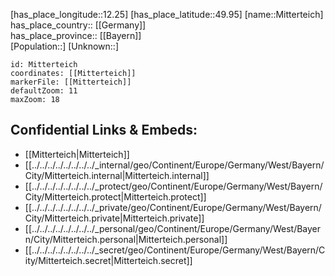 ﻿---
location: [49.95,12.25] 
mapzoom: [7,12] 
mapmarker: city 
type: City
tags:
- geo/City


SpocWebEntityId: 32516
isDeleted: false
confidential: public

---
[has_place_longitude::12.25] 
[has_place_latitude::49.95] 
[name::Mitterteich] 
has_place_country:: [[Germany]]  
has_place_province:: [[Bayern]]  
[Population::] 
[Unknown::] 


```leaflet
id: Mitterteich
coordinates: [[Mitterteich]] 
markerFile: [[Mitterteich]] 
defaultZoom: 11 
maxZoom: 18
```


## Confidential Links & Embeds: 
- [[Mitterteich|Mitterteich]]  
- [[../../../../../../../../_internal/geo/Continent/Europe/Germany/West/Bayern/City/Mitterteich.internal|Mitterteich.internal]] 
- [[../../../../../../../../_protect/geo/Continent/Europe/Germany/West/Bayern/City/Mitterteich.protect|Mitterteich.protect]] 
- [[../../../../../../../../_private/geo/Continent/Europe/Germany/West/Bayern/City/Mitterteich.private|Mitterteich.private]] 
- [[../../../../../../../../_personal/geo/Continent/Europe/Germany/West/Bayern/City/Mitterteich.personal|Mitterteich.personal]] 
- [[../../../../../../../../_secret/geo/Continent/Europe/Germany/West/Bayern/City/Mitterteich.secret|Mitterteich.secret]] 
